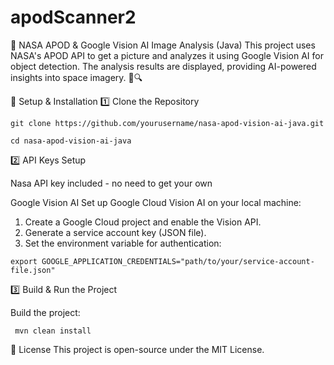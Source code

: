 # apodScanner2

🚀 NASA APOD & Google Vision AI Image Analysis (Java)
This project uses NASA's APOD API to get a picture and analyzes it using Google Vision AI for object detection. The analysis results are displayed, providing AI-powered insights into space imagery. 🌌🔍

🔧 Setup & Installation
1️⃣ Clone the Repository

    git clone https://github.com/yourusername/nasa-apod-vision-ai-java.git
  
    cd nasa-apod-vision-ai-java

2️⃣ API Keys Setup

Nasa API key included - no need to get your own

Google Vision AI
Set up Google Cloud Vision AI on your local machine:
  1) Create a Google Cloud project and enable the Vision API.
  2) Generate a service account key (JSON file).
  3) Set the environment variable for authentication:

    export GOOGLE_APPLICATION_CREDENTIALS="path/to/your/service-account-file.json"

3️⃣ Build & Run the Project

Build the project:
  
     mvn clean install
  
📜 License
This project is open-source under the MIT License.

